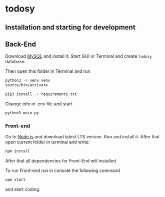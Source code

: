 # todosy

## Installation and starting for development

## Back-End

Download [MySQL](https://www.mysql.com/) and install it. Start GUI or Terminal and create `todosy` database.

Then open this folder in Terminal and run
```cmd
python3 -m venv venv
source/bin/activate

pip3 install -r requirements.txt
```

Change info in .env file and start
```cmd
python3 main.py
```

### Front-end

Go to [Node.js](https://nodejs.org/en/) and download latest LTS version. Run and install it.
After that open current folder in terminal and write:

```cmd
npm install
```

After that all dependencies for Front-End will installed.

To run Front-end run in console the following command

```cmd
npm start
```

and start coding.
